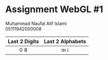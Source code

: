 # Assignment WebGL #1

Muhammad Naufal Alif Islami\
05111942000008

| Last 2 Digits  | Last 2 Alphabets |
| :-------------: | :-------------: |
| 0 8  | m i  |
